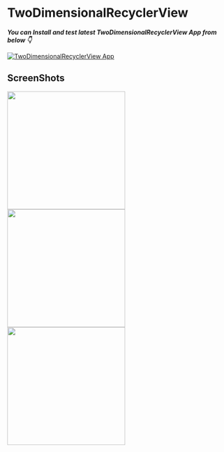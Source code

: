 # TwoDimensionalRecyclerView

***You can Install and test latest TwoDimensionalRecyclerView App from below 👇***

[![TwoDimensionalRecyclerView App](https://img.shields.io/badge/TwoDimensionalRecyclerView💰-APK-red.svg?style=for-the-badge&logo=android)](https://github.com/AbhishekTiwariAndroid/TwoDimensionalRecyclerView/blob/master/app-debug.apk)






## ScreenShots

<img src="https://user-images.githubusercontent.com/42689087/184677549-79fb12a9-c19f-43b9-8130-9c5c18da76c8.jpg" width="270"/>  <img src="https://user-images.githubusercontent.com/42689087/184677235-475bf8bc-a0f5-46f5-8479-ca805198d4d2.jpg" width="270"/> <img src="https://user-images.githubusercontent.com/42689087/184677717-f2bc9e31-cfd0-40f0-bf6a-160c7f34a132.jpg" width="270"/> 


